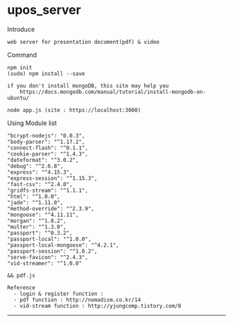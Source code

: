 # upos_server

Introduce

    web server for presentation document(pdf) & video


Command

    npm init
    (sudo) npm install --save

    if you don't install mongoDB, this site may help you
        https://docs.mongodb.com/manual/tutorial/install-mongodb-on-ubuntu/

    node app.js (site : https://localhost:3000)

Using Module list

    "bcrypt-nodejs": "0.0.3",
    "body-parser": "^1.17.2",
    "connect-flash": "^0.1.1",
    "cookie-parser": "^1.4.3",
    "dateformat": "^3.0.2",
    "debug": "^2.6.8",
    "express": "^4.15.3",
    "express-session": "^1.15.3",
    "fast-csv": "^2.4.0",
    "gridfs-stream": "^1.1.1",
    "html": "^1.0.0",
    "jade": "^1.11.0",
    "method-override": "^2.3.9",
    "mongoose": "^4.11.11",
    "morgan": "^1.8.2",
    "multer": "^1.3.0",
    "passport": "^0.3.2",
    "passport-local": "^1.0.0",
    "passport-local-mongoose": "^4.2.1",
    "passport-session": "^1.0.2",
    "serve-favicon": "^2.4.3",
    "vid-streamer": "^1.0.0"

    && pdf.js

    Reference
      - login & register function :
      - pdf function : http://nomadism.co.kr/14
      - vid-stream function : http://yjungcomp.tistory.com/8

-------------------------------------------------------
